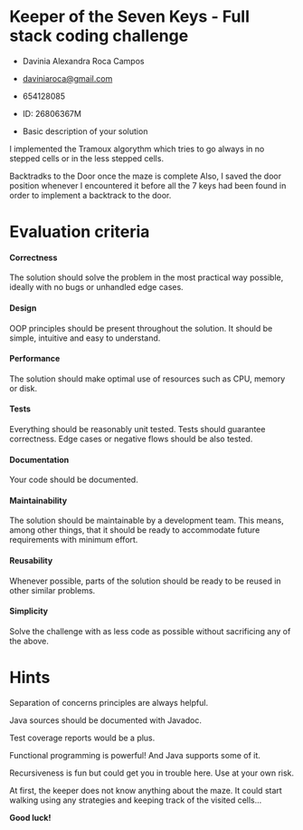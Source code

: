 # Keeper of the Seven Keys - Full stack coding challenge

* Davinia Alexandra Roca Campos
* daviniaroca@gmail.com
* 654128085
* ID: 26806367M

* Basic description of your solution

I implemented the Tramoux algorythm which tries to go always in no stepped cells or in the less stepped cells.

Backtradks to the Door once the maze is complete
Also, I saved the door position whenever I encountered it before all the 7 keys had been found in order to implement a
backtrack to the door.


# Evaluation criteria

#### Correctness 
The solution should solve the problem in the most practical way possible, ideally with no bugs or unhandled edge cases.

#### Design
OOP principles should be present throughout the solution. It should be simple, intuitive and easy to understand.

#### Performance
The solution should make optimal use of resources such as CPU, memory or disk.

#### Tests
Everything should be reasonably unit tested. Tests should guarantee correctness. Edge cases or negative flows should be also tested.

#### Documentation
Your code should be documented.

#### Maintainability
The solution should be maintainable by a development team. This means, among other things, that it should be ready to accommodate future requirements with minimum effort.
#### Reusability
Whenever possible, parts of the solution should be ready to be reused in other similar problems. 
#### Simplicity
Solve the challenge with as less code as possible without sacrificing any of the above.

# Hints

Separation of concerns principles are always helpful.

Java sources should be documented with Javadoc. 

Test coverage reports would be a plus.

Functional programming is powerful! And Java supports some of it.

Recursiveness is fun but could get you in trouble here. Use at your own risk.

At first, the keeper does not know anything about the maze. It could start walking using any strategies and keeping track of the visited cells...

**Good luck!**
